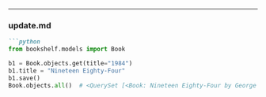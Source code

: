 
---

### **update.md**
```markdown
```python
from bookshelf.models import Book

b1 = Book.objects.get(title="1984")
b1.title = "Nineteen Eighty-Four"
b1.save()
Book.objects.all()  # <QuerySet [<Book: Nineteen Eighty-Four by George Orwell (1949)>]>
